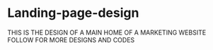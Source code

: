 # Landing-page-design
THIS IS THE DESIGN OF A MAIN HOME OF A MARKETING WEBSITE
FOLLOW FOR MORE DESIGNS AND CODES
